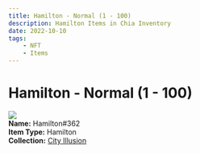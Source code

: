 ```yaml
---
title: Hamilton - Normal (1 - 100)
description: Hamilton Items in Chia Inventory
date: 2022-10-10
tags:
    - NFT
    - Items
---
```


# Hamilton - Normal (1 - 100)
<div class="item_thumbnail">
<img loading="lazy" src="https://luubwijbedi4q6foadokviu3kkuumyifg2h4tj6kjxbtxetgtg2a.arweave.net/XSgbISEg0ch4rgDcqqKbUqlGYQU2j8mnyk3DO5JmmbQ"><br/>
<div><strong>Name:</strong> Hamilton#362</div>
<div><strong>Item Type:</strong> Hamilton</div>
<div><strong>Collection:</strong> <a href="https://www.spacescan.io/xch/nft/collection/col1lend2dcn558km4wcwta4xnkfv3xpcmlp9kyt0m909emvfxechlyqdl5ndg">City Illusion</a></div>
</div>

